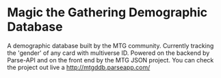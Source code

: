 # Magic the Gathering Demographic Database

A demographic database built by the MTG community.  Currently tracking the 'gender' of any card with multiverse ID.  Powered on the backend by Parse-API and on the front end by the MTG JSON project.  You can check the project out live a http://mtgddb.parseapp.com/
